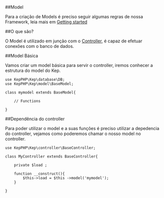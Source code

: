 ##Model

Para a criação de Models é preciso seguir algumas regras de nossa Framework, leia mais em [Getting started](/#/docs)

##O que são?

O Model é utilizado em junção com o [Controller](/#/docs/controller), é capaz de efetuar conexões com o banco de dados.

##Model Básica

Vamos criar um model básica para servir o controller, iremos conhecer a estrutura do model do Kep.

	use KepPHP\Kep\database\DB;
	use KepPHP\Kep\model\BaseModel;
    
	class mymodel extends BaseModel{
    
    	// Functions
    
	}

##Dependência do controller

Para poder utilizar o model e a suas funções é preciso utilizar a depedencia do controller, vejamos como poderemos chamar o nosso model no controller.

	use KepPHP\Kep\controller\BaseController;
    
	class MyController extends BaseController{
    
    	private $load ;
    
    	function __construct(){
        	$this->load = $this ->model('mymodel');
    	}
    
	}